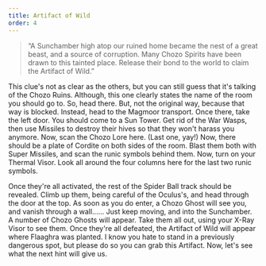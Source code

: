 ```yaml
---
title: Artifact of Wild
order: 4
---
```


> “A Sunchamber high atop our ruined home became
> the nest of a great beast, and a source of corruption.
> Many Chozo Spirits have been drawn to this tainted place.
> Release their bond to the world to claim the Artifact
> of Wild.”

This clue's not as clear as the others, but you can still guess that it's
talking of the Chozo Ruins. Although, this one clearly states the name of the
room you should go to. So, head there. But, not the original way, because that
way is blocked. Instead, head to the Magmoor transport. Once there, take the
left door. You should come to a Sun Tower. Get rid of the War Wasps, then use
Missiles to destroy their hives so that they won't harass you anymore. Now,
scan the Chozo Lore here. (Last one, yay!) Now, there should be a plate of
Cordite on both sides of the room. Blast them both with Super Missiles, and
scan the runic symbols behind them. Now, turn on your Thermal Visor. Look all
around the four columns here for the last two runic symbols.

Once they're all activated, the rest of the Spider Ball track should be
revealed. Climb up them, being careful of the Oculus's, and head through the
door at the top. As soon as you do enter, a Chozo Ghost will see you, and
vanish through a wall...... Just keep moving, and into the Sunchamber. A number
of Chozo Ghosts will appear. Take them all out, using your X-Ray Visor to see
them. Once they're all defeated, the Artifact of Wild will appear where
Flaaghra was planted. I know you hate to stand in a previously dangerous spot,
but please do so you can grab this Artifact. Now, let's see what the next hint
will give us.
